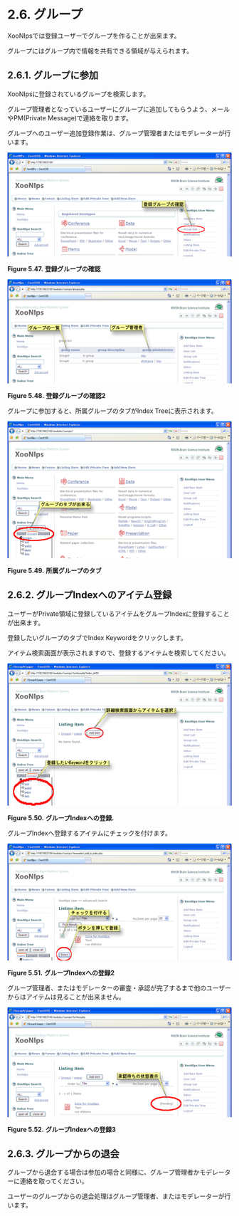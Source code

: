 # 2.6. グループ

XooNIpsでは登録ユーザーでグループを作ることが出来ます。

グループにはグループ内で情報を共有できる領域が与えられます。

## 2.6.1. **グループに参加** <a id="2-6-1-join-a-group"></a>

XooNIpsに登録されているグループを検索します。

グループ管理者となっているユーザーにグループに追加してもらうよう、メールやPM\(Private Message\)で連絡を取ります。

グループへのユーザー追加登録作業は、グループ管理者またはモデレーターが行います。

![Inquire registered groups](../../../.gitbook/assets/xoonips-operate46.png)

**Figure 5.47.**  **登録グループの確認**

![Inquire registered groups 2](../../../.gitbook/assets/xoonips-operate47.png)

**Figure 5.48.**  **登録グループの確認2**

 グループに参加すると、所属グループのタブがIndex Treeに表示されます。

![Group tab](../../../.gitbook/assets/xoonips-operate48.png)

**Figure 5.49.**  **所属グループのタブ**

## 2.6.2. **グループIndexへのアイテム登録** <a id="2-6-2-item-registration-to-a-group-index"></a>

ユーザーがPrivate領域に登録しているアイテムをグループIndexに登録することが出来ます。

登録したいグループのタブでIndex Keywordをクリックします。

アイテム検索画面が表示されますので、登録するアイテムを検索してください。

![Register to a group index.](../../../.gitbook/assets/xoonips-operate49.png)

**Figure 5.50.**  **グループIndexへの登録.**

 グループIndexへ登録するアイテムにチェックを付けます。

![Registration to a group index 2](../../../.gitbook/assets/xoonips-operate50%20%281%29.png)

**Figure 5.51.**  **グループIndexへの登録2**

 グループ管理者、またはモデレーターの審査・承認が完了するまで他のユーザーからはアイテムは見ることが出来ません。

![Registration to a group index - 3](../../../.gitbook/assets/xoonips-operate51.png)

**Figure 5.52.**  **グループIndexへの登録3**

## 2.6.3. **グループからの退会** <a id="2-6-3-resign-from-a-group"></a>

グループから退会する場合は参加の場合と同様に、グループ管理者かモデレーターに連絡を取ってください。

ユーザーのグループからの退会処理はグループ管理者、またはモデレーターが行います。

